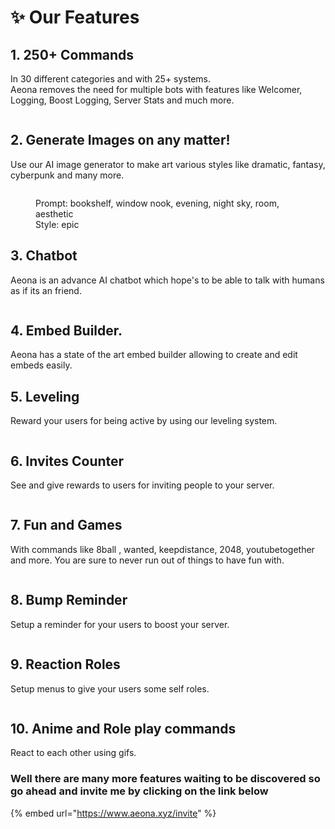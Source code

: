# ✨ Our Features

## 1. 250+ Commands

In 30 different categories and with 25+ systems.\
Aeona removes the need for multiple bots with features like  Welcomer, Logging, Boost Logging, Server Stats and much more.

<figure><img src="https://cdn.discordapp.com/attachments/1034419695794794562/1061935281164537896/image.png" alt=""><figcaption></figcaption></figure>

## 2. Generate Images on any matter!

Use our AI image generator to make art various styles like dramatic, fantasy, cyberpunk and many more.

<figure><img src="https://media.discordapp.net/attachments/962747447547945031/1058993182555263117/image.jpg" alt=""><figcaption><p>Prompt: bookshelf, window nook, evening, night sky, room, aesthetic<br>Style: epic</p></figcaption></figure>

## 3. Chatbot

Aeona is an advance AI chatbot which hope's to be able to talk with humans as if its an friend.&#x20;

<figure><img src="https://media.discordapp.net/attachments/1041673550643339294/1061935654021382214/image.png" alt=""><figcaption></figcaption></figure>

## 4. Embed Builder.

Aeona has a state of the art embed builder allowing to create and edit embeds easily.

## 5. Leveling

Reward your users for being active by using our leveling system.

<figure><img src="https://media.discordapp.net/attachments/1041673550643339294/1061935920548413531/image.png" alt=""><figcaption></figcaption></figure>

## 6. Invites Counter

See and give rewards to users for inviting people to your server.

<figure><img src="https://media.discordapp.net/attachments/1041673550643339294/1061936168289185882/image.png" alt=""><figcaption></figcaption></figure>

## 7. Fun and Games

With commands like 8ball , wanted, keepdistance, 2048, youtubetogether and more. You are sure to never run out of things to have fun with.

<figure><img src="https://media.discordapp.net/attachments/1041673550643339294/1061936542546935878/image.png" alt=""><figcaption></figcaption></figure>

## 8. Bump Reminder

Setup a reminder for your users to boost your server.

<figure><img src="https://media.discordapp.net/attachments/1041673550643339294/1061907945954234448/image.png" alt=""><figcaption></figcaption></figure>

## 9. Reaction Roles

Setup menus to give your users some self roles.

<figure><img src="https://media.discordapp.net/attachments/1041673550643339294/1061907193546407947/image.png" alt=""><figcaption></figcaption></figure>

## 10. Anime and Role play commands

React to each other using gifs.



### Well there are many more features waiting to be discovered so go ahead and invite me by clicking on the link below

{% embed url="https://www.aeona.xyz/invite" %}
